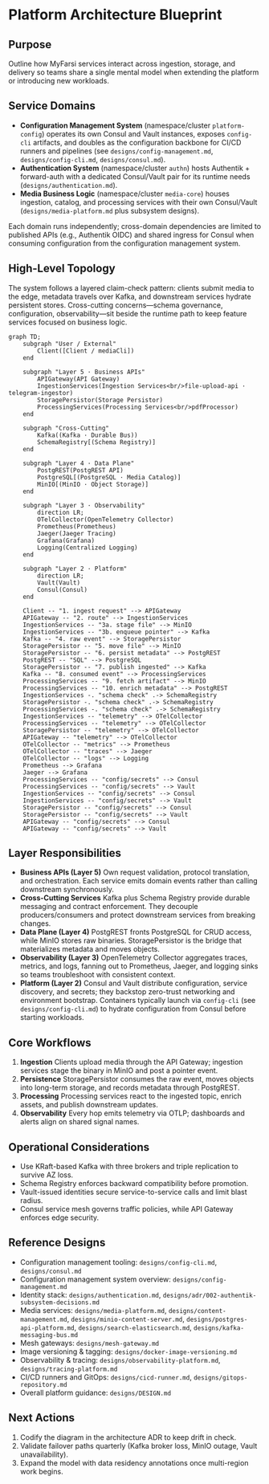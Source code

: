 # Platform Architecture Blueprint

## Purpose
Outline how MyFarsi services interact across ingestion, storage, and delivery so teams share a single mental model when extending the platform or introducing new workloads.

## Service Domains
- **Configuration Management System** (namespace/cluster `platform-config`) operates its own Consul and Vault instances, exposes `config-cli` artifacts, and doubles as the configuration backbone for CI/CD runners and pipelines (see `designs/config-management.md`, `designs/config-cli.md`, `designs/consul.md`).
- **Authentication System** (namespace/cluster `authn`) hosts Authentik + forward-auth with a dedicated Consul/Vault pair for its runtime needs (`designs/authentication.md`).
- **Media Business Logic** (namespace/cluster `media-core`) houses ingestion, catalog, and processing services with their own Consul/Vault (`designs/media-platform.md` plus subsystem designs).

Each domain runs independently; cross-domain dependencies are limited to published APIs (e.g., Authentik OIDC) and shared ingress for Consul when consuming configuration from the configuration management system.

## High-Level Topology
The system follows a layered claim-check pattern: clients submit media to the edge, metadata travels over Kafka, and downstream services hydrate persistent stores. Cross-cutting concerns—schema governance, configuration, observability—sit beside the runtime path to keep feature services focused on business logic.

```mermaid
graph TD;
    subgraph "User / External"
        Client([Client / mediaCli])
    end

    subgraph "Layer 5 · Business APIs"
        APIGateway(API Gateway)
        IngestionServices(Ingestion Services<br/>file-upload-api · telegram-ingestor)
        StoragePersistor(Storage Persistor)
        ProcessingServices(Processing Services<br/>pdfProcessor)
    end

    subgraph "Cross-Cutting"
        Kafka((Kafka · Durable Bus))
        SchemaRegistry[(Schema Registry)]
    end

    subgraph "Layer 4 · Data Plane"
        PostgREST(PostgREST API)
        PostgreSQL[(PostgreSQL · Media Catalog)]
        MinIO[(MinIO · Object Storage)]
    end

    subgraph "Layer 3 · Observability"
        direction LR;
        OTelCollector(OpenTelemetry Collector)
        Prometheus(Prometheus)
        Jaeger(Jaeger Tracing)
        Grafana(Grafana)
        Logging(Centralized Logging)
    end

    subgraph "Layer 2 · Platform"
        direction LR;
        Vault(Vault)
        Consul(Consul)
    end

    Client -- "1. ingest request" --> APIGateway
    APIGateway -- "2. route" --> IngestionServices
    IngestionServices -- "3a. stage file" --> MinIO
    IngestionServices -- "3b. enqueue pointer" --> Kafka
    Kafka -- "4. raw event" --> StoragePersistor
    StoragePersistor -- "5. move file" --> MinIO
    StoragePersistor -- "6. persist metadata" --> PostgREST
    PostgREST -- "SQL" --> PostgreSQL
    StoragePersistor -- "7. publish ingested" --> Kafka
    Kafka -- "8. consumed event" --> ProcessingServices
    ProcessingServices -- "9. fetch artifact" --> MinIO
    ProcessingServices -- "10. enrich metadata" --> PostgREST
    IngestionServices -. "schema check" .-> SchemaRegistry
    StoragePersistor -. "schema check" .-> SchemaRegistry
    ProcessingServices -. "schema check" .-> SchemaRegistry
    IngestionServices -- "telemetry" --> OTelCollector
    ProcessingServices -- "telemetry" --> OTelCollector
    StoragePersistor -- "telemetry" --> OTelCollector
    APIGateway -- "telemetry" --> OTelCollector
    OTelCollector -- "metrics" --> Prometheus
    OTelCollector -- "traces" --> Jaeger
    OTelCollector -- "logs" --> Logging
    Prometheus --> Grafana
    Jaeger --> Grafana
    ProcessingServices -- "config/secrets" --> Consul
    ProcessingServices -- "config/secrets" --> Vault
    IngestionServices -- "config/secrets" --> Consul
    IngestionServices -- "config/secrets" --> Vault
    StoragePersistor -- "config/secrets" --> Consul
    StoragePersistor -- "config/secrets" --> Vault
    APIGateway -- "config/secrets" --> Consul
    APIGateway -- "config/secrets" --> Vault
```

## Layer Responsibilities
- **Business APIs (Layer 5)** Own request validation, protocol translation, and orchestration. Each service emits domain events rather than calling downstream synchronously.
- **Cross-Cutting Services** Kafka plus Schema Registry provide durable messaging and contract enforcement. They decouple producers/consumers and protect downstream services from breaking changes.
- **Data Plane (Layer 4)** PostgREST fronts PostgreSQL for CRUD access, while MinIO stores raw binaries. StoragePersistor is the bridge that materializes metadata and moves objects.
- **Observability (Layer 3)** OpenTelemetry Collector aggregates traces, metrics, and logs, fanning out to Prometheus, Jaeger, and logging sinks so teams troubleshoot with consistent context.
- **Platform (Layer 2)** Consul and Vault distribute configuration, service discovery, and secrets; they backstop zero-trust networking and environment bootstrap. Containers typically launch via `config-cli` (see `designs/config-cli.md`) to hydrate configuration from Consul before starting workloads.

## Core Workflows
1. **Ingestion** Clients upload media through the API Gateway; ingestion services stage the binary in MinIO and post a pointer event.
2. **Persistence** StoragePersistor consumes the raw event, moves objects into long-term storage, and records metadata through PostgREST.
3. **Processing** Processing services react to the ingested topic, enrich assets, and publish downstream updates.
4. **Observability** Every hop emits telemetry via OTLP; dashboards and alerts align on shared signal names.

## Operational Considerations
- Use KRaft-based Kafka with three brokers and triple replication to survive AZ loss.
- Schema Registry enforces backward compatibility before promotion.
- Vault-issued identities secure service-to-service calls and limit blast radius.
- Consul service mesh governs traffic policies, while API Gateway enforces edge security.

## Reference Designs
- Configuration management tooling: `designs/config-cli.md`, `designs/consul.md`
- Configuration management system overview: `designs/config-management.md`
- Identity stack: `designs/authentication.md`, `designs/adr/002-authentik-subsystem-decisions.md`
- Media services: `designs/media-platform.md`, `designs/content-management.md`, `designs/minio-content-server.md`, `designs/postgres-api-platform.md`, `designs/search-elasticsearch.md`, `designs/kafka-messaging-bus.md`
- Mesh gateways: `designs/mesh-gateway.md`
- Image versioning & tagging: `designs/docker-image-versioning.md`
- Observability & tracing: `designs/observability-platform.md`, `designs/tracing-platform.md`
- CI/CD runners and GitOps: `designs/cicd-runner.md`, `designs/gitops-repository.md`
- Overall platform guidance: `designs/DESIGN.md`

## Next Actions
1. Codify the diagram in the architecture ADR to keep drift in check.
2. Validate failover paths quarterly (Kafka broker loss, MinIO outage, Vault unavailability).
3. Expand the model with data residency annotations once multi-region work begins.

